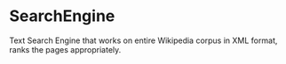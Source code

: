 # SearchEngine
Text Search Engine that works on entire Wikipedia corpus in XML format, ranks the pages appropriately.
